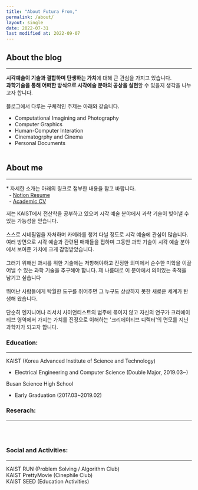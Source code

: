 ```yaml
---
title: "About Futura From,"
permalink: /about/
layout: single
date: 2022-07-31
last modified at: 2022-09-07
---
```


## About the blog 
---
**시각예술이 기술과 결합하며 탄생하는 가치**에 대해 큰  관심을 가지고 있습니다.  
**과학기술을 통해 어떠한 방식으로 시각예술 분야의 공상을 실현**할 수 있을지 생각을 나누고자 합니다.<br><br>
블로그에서 다루는 구체적인 주제는 아래와 같습니다. 
- Computational Imagining and Photography 
- Computer Graphics
- Human-Computer Interation 
- Cinematogrphy and Cinema 
- Personal Documents 
<br><br>

## About me 
---
\* 자세한 소개는 아래의 링크로 첨부한 내용을 참고 바랍니다.
<br>
&nbsp;&nbsp;- [Notion Resume ](https://www.google.com)<br>
&nbsp;&nbsp;- [Academic CV](https:/www.google.com)

저는 KAIST에서 전산학을 공부하고 있으며 시각 예술 분야에서 과학 기술이 빚어낼 수 있는 가능성을 믿습니다. <br><br>스스로 시네필임을 자처하며 카메라를 챙겨 다닐 정도로 시각 예술에 관심이 많습니다. 여러 방면으로 시각 예술과 관련된 매채들을 접하며 그동안 과학 기술이 시각 예술 분야에서 보여준 가치에 크게 감명받았습니다. 
<br><br> 그러기 위해선 과시를 위한 기술에는 저항해야하고 진정한 의미에서 순수한 미학을 이끌어낼 수 있는 과학 기술을 추구해야 합니다. 제 나름대로 이 분야에서 의미있는 족적을 남기고 싶습니다<br><br>
뛰어난 사람들에게 탁월한 도구를 쥐어주면 그 누구도 상상하지 못한 새로운 세계가 탄생해 왔습니다. <br><br>단순히 엔지니어나 리서치 사이언티스트의 범주에 묶이지 않고 자신의 연구가 크리에이티브 영역에서 가지는 가치를 진정으로 이해하는 '크리에이티브 디렉터'의 면모를 지닌 과학자가 되고자 합니다.<br>
### Education: 
---
 KAIST (Korea Advanced Institute of Science and Technology)
- Electrical Engineering and Computer Science (Double Major, 2019.03~)

 Busan Science High School
- Early Graduation (2017.03~2019.02)

### Reserach: 
---
<br><br>
### Social and Activities:
---
KAIST RUN (Problem Solving / Algorithm Club)<br>
KAIST PrettyMovie (Cinephile Club)<br>
KAIST SEED (Education Activities)
